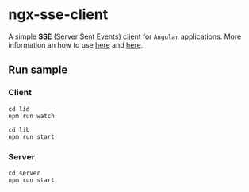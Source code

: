 # ngx-sse-client

A simple **SSE** (Server Sent Events) client for `Angular` applications. More information an how to use [here](lib/projects/ngx-sse-client/README.md) and [here](https://www.npmjs.com/package/ngx-sse-client).

## Run sample

### Client

```
cd lid
npm run watch
```

```
cd lib
npm run start
```

### Server

```
cd server
npm run start
```